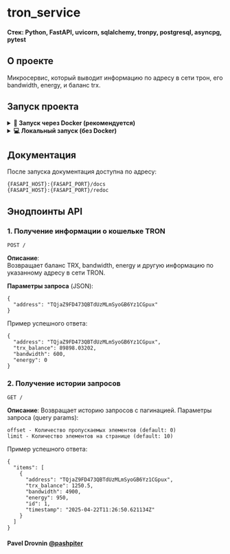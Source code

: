 # tron_service

#### Стек: Python, FastAPI, uvicorn, sqlalchemy, tronpy, postgresql, asyncpg, pytest

## О проекте
Микросервис, который выводит информацию по адресу в сети трон, его bandwidth, energy, и баланс trx. 


## Запуск проекта

<details>
<summary><b>🐳 Запуск через Docker (рекомендуется)</b></summary>


1. Установите Docker согласно инструкции с официального сайта: https://docs.docker.com/
2. Клонировать репозиторий
```
git clone git@github.com:pashpiter/tron_service.git
```
3. Перейти в папку tron_service
```
cd tron_service
```
4. В папке создайте файл `.env` с переменных окружения
```
touch .env
```
5. Заполните по примеру своими значениями как в этом [файле](example.env)
6. Для запуска проекта введите команду:
```
docker compose up -d
```
или если локально установлен Make:
```
make up
```
> **Тесты.** Проект покрыт тестами, которые выполняются при сборке контейнеров.

</details><details> <summary><b>💻 Локальный запуск (без Docker)</b></summary>

1. Клонировать репозиторий
```
git clone git@github.com:pashpiter/tron_service.git
```
2. Перейти в папку tron_service
```
cd tron_service
```
3. В папке создайте файл `.env` с переменных окружения
```
touch .env
```
4. Заполните по примеру своими значениями как в этом [файле](example.env)
5. Создать и активировать вирутальное окружение
```
python3 -m venv venv
acivate .venv/bin/activate
```
6. Установить зависимости
```
pip install -r requirements.txt
```
7. Запустить приложение
```
uvicorn app.main:app --reload
```
> **Тесты.** Для запуска тестов используйте команду `pytest -v`.
</details>

## Документация
После запуска документация доступна по адресу:
```
{FASAPI_HOST}:{FASAPI_PORT}/docs
{FASAPI_HOST}:{FASAPI_PORT}/redoc
```

## Энодпоинты API
### 1. Получение информации о кошельке TRON
`POST /`

**Описание**:  
Возвращает баланс TRX, bandwidth, energy и другую информацию по указанному адресу в сети TRON.

**Параметры запроса** (JSON):
```
{
  "address": "TQjaZ9FD473QBTdUzMLmSyoGB6Yz1CGpux"
}
```
Пример успешного ответа:
```
{
  "address": "TQjaZ9FD473QBTdUzMLmSyoGB6Yz1CGpux",
  "trx_balance": 89898.03202,
  "bandwidth": 600,
  "energy": 0
}
```
### 2. Получение истории запросов
`GET /`

**Описание**: 
Возвращает историю запросов с пагинацией.
Параметры запроса (query params):
```
offset - Количество пропускаемых элементов (default: 0)
limit - Количество элементов на странице (default: 10)
```
Пример успешного ответа:
```
{
  "items": [
    {
      "address": "TQjaZ9FD473QBTdUzMLmSyoGB6Yz1CGpux",
      "trx_balance": 1250.5,
      "bandwidth": 4900,
      "energy": 950,
      "id": 1,
      "timestamp": "2025-04-22T11:26:50.621134Z"
    }
  ]
}
```
#### Pavel Drovnin [@pashpiter](http://t.me/pashpiter)